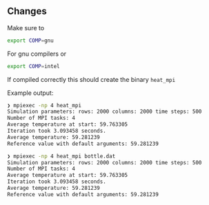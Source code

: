 ## Changes

Make sure to 

```bash
export COMP=gnu
```

For gnu compilers or

```bash
export COMP=intel
```

If compiled correctly this should create the binary `heat_mpi` 

Example output:

```bash
❯ mpiexec -np 4 heat_mpi
Simulation parameters: rows: 2000 columns: 2000 time steps: 500
Number of MPI tasks: 4
Average temperature at start: 59.763305
Iteration took 3.093458 seconds.
Average temperature: 59.281239
Reference value with default arguments: 59.281239

```

```bash
❯ mpiexec -np 4 heat_mpi bottle.dat
Simulation parameters: rows: 2000 columns: 2000 time steps: 500
Number of MPI tasks: 4
Average temperature at start: 59.763305
Iteration took 3.093458 seconds.
Average temperature: 59.281239
Reference value with default arguments: 59.281239

```